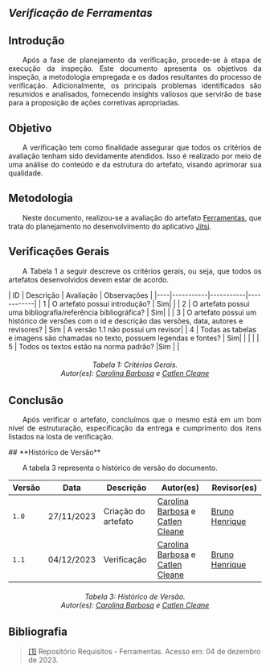 ## ***Verificação de Ferramentas***

## **Introdução**
<p align="justify"> 
&emsp;&emsp;Após a fase de planejamento da verificação, procede-se à etapa de execução da inspeção. Este documento apresenta os objetivos da inspeção, a metodologia empregada e os dados resultantes do processo de verificação. Adicionalmente, os principais problemas identificados são resumidos e analisados, fornecendo insights valiosos que servirão de base para a proposição de ações corretivas apropriadas.
</p>

## **Objetivo**
<p align="justify"> 
&emsp;&emsp;A verificação tem como finalidade assegurar que todos os critérios de avaliação tenham sido devidamente atendidos. Isso é realizado por meio de uma análise do conteúdo e da estrutura do artefato, visando aprimorar sua qualidade.
</p>

## **Metodologia**
<p align="justify"> 
&emsp;&emsp;Neste documento, realizou-se a avaliação do artefato <a href="https://requisitos-de-software.github.io/2023.2-Jitsi/Planejamento/ferramentas/">Ferramentas</a>, que trata do planejamento no desenvolvimento do aplicativo <a href="https://requisitos-de-software.github.io/2023.2-Jitsi/">Jitsi</a>.
</p>

## **Verificações Gerais**
<p align="justify"> 
&emsp;&emsp;A Tabela 1 a seguir descreve os critérios gerais, ou seja, que todos os artefatos desenvolvidos devem estar de acordo.
</p>
| ID | Descrição | Avaliação | Observações |
|----|-----------|-----------|------------|
| 1  | O artefato possui introdução? | Sim| |
| 2  | O artefato possui uma bibliografia/referência bibliográfica? | Sim| |
| 3  | O artefato possui um histórico de versões com o id e descrição das versões, data, autores e revisores? | Sim  | A versão 1.1 não possui um revisor|
| 4  | Todas as tabelas e imagens são chamadas no texto, possuem legendas e fontes? | Sim| |  |  |
| 5  | Todos os textos estão na norma padrão? |Sim | |

<center>
<h6> Tabela 1: Critérios Gerais.
<br/> Autor(es): <a href="https://github.com/CarolinaBarb">Carolina Barbosa</a> e <a href="https://github.com/catlenc">Catlen Cleane</a></h6>
</center>

## **Conclusão**
<p align="justify"> 
&emsp;&emsp;Após verificar o artefato, concluímos que o mesmo está em um bom nível de estruturação, especificação da entrega e cumprimento dos itens listados na losta de verificação.

</p>
## **Histórico de Versão**
<p align="justify">
&emsp;&emsp;A tabela 3 representa o histórico de versão do documento.
</p>

| Versão | Data       | Descrição           | Autor(es)                                                                                         | Revisor(es)                                          |
|--------|------------|---------------------|---------------------------------------------------------------------------------------------------|------------------------------------------------------|
| `1.0`  | 27/11/2023 | Criação do artefato | [Carolina Barbosa](https://github.com/CarolinaBarb) e [Catlen Cleane](https://github.com/catlenc) | [Bruno Henrique](https://github.com/BrunoHenrique00) |
| `1.1`  | 04/12/2023 | Verificação         | [Carolina Barbosa](https://github.com/CarolinaBarb) e [Catlen Cleane](https://github.com/catlenc) | [Bruno Henrique](https://github.com/BrunoHenrique00) |

<center>
<h6> Tabela 3: Histórico de Versão.
<br/> Autor(es): <a href="https://github.com/CarolinaBarb">Carolina Barbosa</a> e <a href="https://github.com/catlenc">Catlen Cleane</a></h6>
</center>

## **Bibliografia**

> <a href="https://requisitos-de-software.github.io/2023.2-Jitsi/Planejamento/ferramentas/">[1]</a> Repositório Requisitos - Ferramentas. Acesso em: 04 de dezembro de 2023.